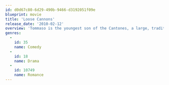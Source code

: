```yaml
---
id: d0d67c80-6d29-490b-9466-d3192051f09e
blueprint: movie
title: 'Loose Cannons'
release_date: '2010-02-12'
overview: 'Tommaso is the youngest son of the Cantones, a large, traditional southern Italian family operating a pasta-making business since the 1960s. On a trip home from Rome, where he studies literature and lives with his boyfriend, Tommaso decides to tell his parents the truth about himself. But when he is finally ready to come out in front of the entire family, his older brother Antonio ruins his plans.'
genres:
  -
    id: 35
    name: Comedy
  -
    id: 18
    name: Drama
  -
    id: 10749
    name: Romance
---
```


